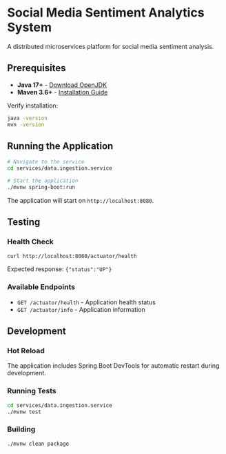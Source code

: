 # Social Media Sentiment Analytics System

A distributed microservices platform for social media sentiment analysis.

## Prerequisites

- **Java 17+** - [Download OpenJDK](https://adoptium.net/temurin/releases/)
- **Maven 3.6+** - [Installation Guide](https://maven.apache.org/install.html)

Verify installation:
```bash
java -version
mvn -version
```

## Running the Application

```bash
# Navigate to the service
cd services/data.ingestion.service

# Start the application
./mvnw spring-boot:run
```

The application will start on `http://localhost:8080`.

## Testing

### Health Check
```bash
curl http://localhost:8080/actuator/health
```
Expected response: `{"status":"UP"}`

### Available Endpoints
- `GET /actuator/health` - Application health status
- `GET /actuator/info` - Application information

## Development

### Hot Reload
The application includes Spring Boot DevTools for automatic restart during development.

### Running Tests
```bash
cd services/data.ingestion.service
./mvnw test
```

### Building
```bash
./mvnw clean package
```